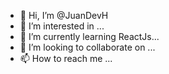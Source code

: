 - 👋 Hi, I’m @JuanDevH
- 👀 I’m interested in ...
- 🌱 I’m currently learning ReactJs...
- 💞️ I’m looking to collaborate on ...
- 📫 How to reach me ...

<!---
JuanDevH/JuanDevH is a ✨ special ✨ repository because its `README.md` (this file) appears on your GitHub profile.
You can click the Preview link to take a look at your changes.
--->
